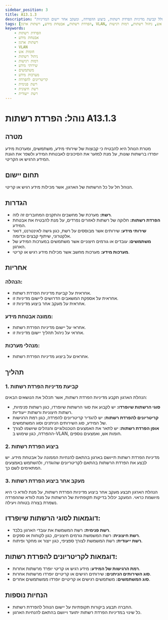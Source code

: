 ```yaml
---
sidebar_position: 3
title: A13.1.3
description: "נוהל הפרדת רשתות מבטיח חלוקה של רשתות לאזורים נפרדים לצורך שמירה על אבטחת המידע. הנוהל כולל קביעת מדיניות הפרדת רשתות, ביצוע ההפרדה, ומעקב אחר יישום המדיניות."
tags: [הפרדת רשתות, אבטחת מידע, רשתות ארגון, VLAN, חומות אש, ניהול רשתות, רמות רגישות]
keywords:
    - הפרדת רשתות
    - אבטחת מידע
    - רשתות ארגון
    - VLAN
    - חומות אש
    - ניהול רשתות
    - רמות רגישות
    - שירותי מידע
    - משתמשים
    - מערכות מידע
    - קריטריונים להפרדה
    - רשת פנימית
    - רשת חיצונית
    - רשת ייעודית
---
```


# נוהל: הפרדת רשתות A13.1.3

## מטרה
מטרת הנוהל היא להבטיח כי קבוצות של שירותי מידע, משתמשים, ומערכות מידע יופרדו ברשתות שונות, על מנת למזער את הסיכונים לאבטחת המידע ולשפר את הגנת המידע הרגיש או הקריטי.

## תחום יישום
הנוהל חל על כל הרשתות של הארגון, אשר מכילות מידע רגיש או קריטי.

## הגדרות
- **רשת:** מערכת של מחשבים והתקנים המחוברים זה לזה.
- **הפרדת רשתות:** חלוקה של רשתות לאזורים נפרדים, על מנת להבטיח את אבטחת המידע.
- **שירותי מידע:** שירותים אשר מבוססים על רשת, כגון גישה לאינטרנט, דואר אלקטרוני, שיתוף קבצים וכדומה.
- **משתמשים:** עובדים או גורמים חיצוניים אשר משתמשים במערכות המידע של הארגון.
- **מערכות מידע:** מערכות מחשב אשר מכילות מידע רגיש או קריטי.

## אחריות
### הנהלה:
- אחראית על קביעת מדיניות הפרדת רשתות.
- אחראית על אספקת המשאבים הדרושים ליישום מדיניות זו.
- אחראית על מעקב אחר ביצוע מדיניות זו.

### ממונה אבטחת מידע:
- אחראי על יישום מדיניות הפרדת רשתות.
- אחראי על ניהול תהליך יישום מדיניות זו.

### מנהלי מערכות:
- אחראים על ביצוע מדיניות הפרדת רשתות.

## תהליך
### 1. קביעת מדיניות הפרדת רשתות
הנהלת הארגון תקבע מדיניות הפרדת רשתות, אשר תכלול את הנושאים הבאים:
- **סוגי הרשתות שיופרדו:** יש לקבוע את סוגי הרשתות שיופרדו, כגון רשתות פנימיות, רשתות חיצוניות ורשתות ייעודיות.
- **קריטריונים להפרדת רשתות:** יש להגדיר קריטריונים להפרדה, כגון רמת הרגישות של המידע, סוג השירותים הניתנים וסוג המשתמשים.
- **אופן הפרדת רשתות:** יש לתאר את האמצעים הטכנולוגיים והנהלים שיושמו לצורך ההפרדה, כגון שימוש ב-VLAN, חומות אש, ואמצעים נוספים.

### 2. ביצוע הפרדת רשתות
מדיניות הפרדת רשתות תייושם בארגון בהתאם להנחיות הממונה על אבטחת מידע. יש לבצע את הפרדת הרשתות בהתאם לקריטריונים שהוגדרו, ולהשתמש באמצעים המתאימים לשם כך.

### 3. מעקב אחר ביצוע הפרדת רשתות
הנהלת הארגון תבצע מעקב אחר ביצוע מדיניות הפרדת רשתות, על מנת לוודא כי היא מיושמת כראוי. המעקב יכלול בדיקות תקופתיות של הרשתות על מנת לוודא שההפרדה נשמרת בצורה בטוחה ויעילה.

## דוגמאות לסוגי הרשתות שיופרדו:
- **רשת פנימית:** רשת המשמשת את עובדי הארגון בלבד.
- **רשת חיצונית:** רשת המשמשת גורמים חיצוניים, כגון לקוחות או ספקים.
- **רשת ייעודית:** רשת המשמשת לצורך ספציפי, כגון ייצור או מחקר ופיתוח.

## דוגמאות לקריטריונים להפרדת רשתות:
- **רמת הרגישות של המידע:** מידע רגיש או קריטי יופרד מרשתות אחרות.
- **סוג השירותים הניתנים:** שירותים רגישים או קריטיים יופרדו מרשתות אחרות.
- **סוג המשתמשים:** משתמשים רגישים או קריטיים יופרדו ממשתמשים אחרים.

## הנחיות נוספות
- החברה תבצע ביקורות תקופתיות על יישום הנוהל להפרדת רשתות.
- כל שינוי במדיניות הפרדת רשתות יתועד וייושם בהתאם להנחיות הארגון.